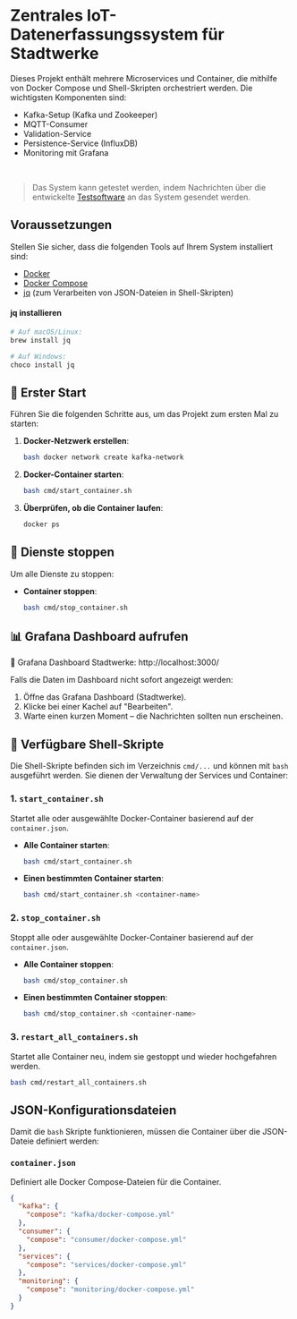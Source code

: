 # Zentrales IoT-Datenerfassungssystem für Stadtwerke

Dieses Projekt enthält mehrere Microservices und Container, die mithilfe von Docker Compose und Shell-Skripten orchestriert werden. Die wichtigsten Komponenten sind:

- Kafka-Setup (Kafka und Zookeeper)
- MQTT-Consumer
- Validation-Service
- Persistence-Service (InfluxDB)
- Monitoring mit Grafana

<br/>

> Das System kann getestet werden, indem Nachrichten über die entwickelte [Testsoftware](https://github.com/friederludwig-bachelorarbeit/stadtwerke-test) an das System gesendet werden.

## Voraussetzungen
Stellen Sie sicher, dass die folgenden Tools auf Ihrem System installiert sind:

- [Docker](https://www.docker.com/)
- [Docker Compose](https://docs.docker.com/compose/)
- [jq](https://stedolan.github.io/jq/) (zum Verarbeiten von JSON-Dateien in Shell-Skripten)


#### jq installieren
```bash
# Auf macOS/Linux:
brew install jq

# Auf Windows:
choco install jq
```


## 🚀 Erster Start
Führen Sie die folgenden Schritte aus, um das Projekt zum ersten Mal zu starten:

1. **Docker-Netzwerk erstellen**:
    ```bash
    bash docker network create kafka-network
    ```

2. **Docker-Container starten**:
   ```bash
   bash cmd/start_container.sh
   ```

3. **Überprüfen, ob die Container laufen**:
   ```bash
   docker ps
   ```


## 🛑 Dienste stoppen
Um alle Dienste zu stoppen:

- **Container stoppen**:
  ```bash
  bash cmd/stop_container.sh
  ```

## 📊 Grafana Dashboard aufrufen

🔗 Grafana Dashboard Stadtwerke: http://localhost:3000/

Falls die Daten im Dashboard nicht sofort angezeigt werden:

1. Öffne das Grafana Dashboard (Stadtwerke).
2. Klicke bei einer Kachel auf "Bearbeiten".
3. Warte einen kurzen Moment – die Nachrichten sollten nun erscheinen.

## 📃 Verfügbare Shell-Skripte
Die Shell-Skripte befinden sich im Verzeichnis `cmd/...` und können mit `bash` ausgeführt werden. Sie dienen der Verwaltung der Services und Container:

### 1. **`start_container.sh`**
Startet alle oder ausgewählte Docker-Container basierend auf der `container.json`. 

- **Alle Container starten**:
  ```bash
  bash cmd/start_container.sh
  ```
- **Einen bestimmten Container starten**:
  ```bash
  bash cmd/start_container.sh <container-name>
  ```

### 2. **`stop_container.sh`**
Stoppt alle oder ausgewählte Docker-Container basierend auf der `container.json`.

- **Alle Container stoppen**:
  ```bash
  bash cmd/stop_container.sh
  ```
- **Einen bestimmten Container stoppen**:
  ```bash
  bash cmd/stop_container.sh <container-name>
  ```

### 3. **`restart_all_containers.sh`**
Startet alle Container neu, indem sie gestoppt und wieder hochgefahren werden.

```bash
bash cmd/restart_all_containers.sh
```

## JSON-Konfigurationsdateien
Damit die `bash` Skripte funktionieren, müssen die Container über die JSON-Dateie definiert werden:

### **`container.json`**
Definiert alle Docker Compose-Dateien für die Container.

```json
{
  "kafka": {
    "compose": "kafka/docker-compose.yml"
  },
  "consumer": {
    "compose": "consumer/docker-compose.yml"
  },
  "services": {
    "compose": "services/docker-compose.yml"
  },
  "monitoring": {
    "compose": "monitoring/docker-compose.yml"
  }
}
```
